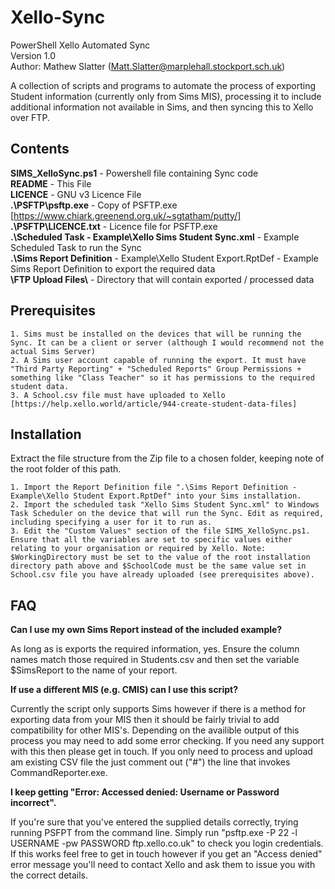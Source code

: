 # Xello-Sync

PowerShell Xello Automated Sync  
Version 1.0  
Author: Mathew Slatter (Matt.Slatter@marplehall.stockport.sch.uk)  

 A collection of scripts and programs to automate the process of exporting Student information (currently only from Sims MIS), processing it to include additional information not available in Sims, and then syncing this to Xello over FTP.

## Contents

**SIMS_XelloSync.ps1** - Powershell file containing Sync code  
**README** - This File  
**LICENCE** - GNU v3 Licence File  
**.\PSFTP\psftp.exe** - Copy of PSFTP.exe [https://www.chiark.greenend.org.uk/~sgtatham/putty/]  
**.\PSFTP\LICENCE.txt** - Licence file for PSFTP.exe  
**.\Scheduled Task - Example\Xello Sims Student Sync.xml** - Example Scheduled Task to run the Sync  
**.\Sims Report Definition** - Example\Xello Student Export.RptDef - Example Sims Report Definition to export the required data  
**\FTP Upload Files\\** - Directory that will contain exported / processed data  

## Prerequisites

	1. Sims must be installed on the devices that will be running the Sync. It can be a client or server (although I would recommend not the actual Sims Server)
	2. A Sims user account capable of running the export. It must have "Third Party Reporting" + "Scheduled Reports" Group Permissions + something like "Class Teacher" so it has permissions to the required student data.
	3. A School.csv file must have uploaded to Xello [https://help.xello.world/article/944-create-student-data-files]

## Installation

Extract the file structure from the Zip file to a chosen folder, keeping note of the root folder of this path.  

	1. Import the Report Definition file ".\Sims Report Definition - Example\Xello Student Export.RptDef" into your Sims installation.
	2. Import the scheduled task "Xello Sims Student Sync.xml" to Windows Task Scheduler on the device that will run the Sync. Edit as required, including specifying a user for it to run as.
	3. Edit the "Custom Values" section of the file SIMS_XelloSync.ps1. Ensure that all the variables are set to specific values either relating to your organisation or required by Xello. Note: $WorkingDirectory must be set to the value of the root installation directory path above and $SchoolCode must be the same value set in School.csv file you have already uploaded (see prerequisites above).

## FAQ

**Can I use my own Sims Report instead of the included example?**

As long as is exports the required information, yes. Ensure the column names match those required in Students.csv and then set the variable $SimsReport to the name of your report.

**If use a different MIS (e.g. CMIS) can I use this script?**

Currently the script only supports Sims however if there is a method for exporting data from your MIS then it should be fairly trivial to add compatibility for other MIS's. Depending on the availible output of this process you may need to add some error checking.  If you need any support with this then please get in touch.
If you only need to process and upload am existing CSV file the just comment out ("#") the line that invokes CommandReporter.exe. 

**I keep getting "Error: Accessed denied: Username or Password incorrect".**

If you're sure that you've entered the supplied details correctly, trying running PSFPT from the command line. Simply run "psftp.exe -P 22 -l USERNAME -pw PASSWORD ftp.xello.co.uk" to check you login credentials. If this works feel free to get in touch however if you get an "Access denied" error message you'll need to contact Xello and ask them to issue you with the correct details.
